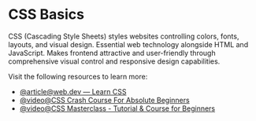 # CSS Basics

CSS (Cascading Style Sheets) styles websites controlling colors, fonts, layouts, and visual design. Essential web technology alongside HTML and JavaScript. Makes frontend attractive and user-friendly through comprehensive visual control and responsive design capabilities.

Visit the following resources to learn more:

- [@article@web.dev — Learn CSS](https://web.dev/learn/css/)
- [@video@CSS Crash Course For Absolute Beginners](https://www.youtube.com/watch?v=yfoY53QXEnI)
- [@video@CSS Masterclass - Tutorial & Course for Beginners](https://www.youtube.com/watch?v=FqmB-Zj2-PA)
